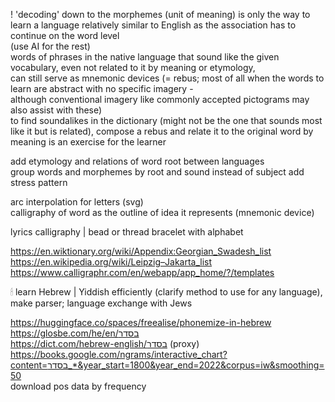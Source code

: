 
! 'decoding' down to the morphemes (unit of meaning) is only the way to learn a language relatively similar to English as the association has to continue on the word level  
(use AI for the rest)  
words of phrases in the native language that sound like the given vocabulary, even not related to it by meaning or etymology,  
can still serve as mnemonic devices (= rebus; most of all when the words to learn are abstract with no specific imagery -  
although conventional imagery like commonly accepted pictograms may also assist with these)  
to find soundalikes in the dictionary (might not be the one that sounds most like it but is related), compose a rebus and relate it to the original word by meaning is an exercise for the learner  

add etymology and relations of word root between languages  
group words and morphemes by root and sound instead of subject
add stress pattern  

arc interpolation for letters (svg)  
calligraphy of word as the outline of idea it represents (mnemonic device)  
  
lyrics calligraphy | bead or thread bracelet with alphabet  
  
https://en.wiktionary.org/wiki/Appendix:Georgian_Swadesh_list  
https://en.wikipedia.org/wiki/Leipzig–Jakarta_list  
https://www.calligraphr.com/en/webapp/app_home/?/templates  
  
🕯 learn Hebrew | Yiddish efficiently (clarify method to use for any language), make parser; language exchange with Jews  
  
https://huggingface.co/spaces/freealise/phonemize-in-hebrew  
https://glosbe.com/he/en/בסדר  
https://dict.com/hebrew-english/בסדר (proxy)  
https://books.google.com/ngrams/interactive_chart?content=בסדר_*&year_start=1800&year_end=2022&corpus=iw&smoothing=50  
download pos data by frequency  
